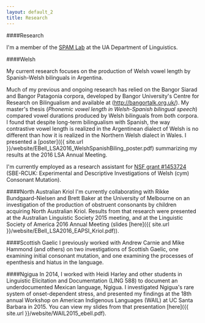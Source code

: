 ```yaml
---
layout: default_2
title: Research
---
```

####Research

I'm a member of the
[SPAM Lab](http://www.u.arizona.edu/~hammond/spamho.html) at the UA
Department of Linguistics.

####Welsh

My current research focuses on the production of Welsh vowel length by
Spanish-Welsh bilinguals in Argentina.

Much of my previous and ongoing research has relied on the Bangor
Siarad and Bangor Patagonia corpora, developed by Bangor University's
Centre for Research on Bilingualism and available at
(http://bangortalk.org.uk/). My master's thesis (*Phonemic vowel
length in Welsh-Spanish bilingual speech*) compared vowel durations
produced by Welsh bilinguals from both corpora. I found that despite
long-term bilingualism with Spanish, the way contrastive vowel length
is realized in the Argentinean dialect of Welsh is no different than
how it is realized in the Northern Welsh dialect in Wales. I presented
a [poster]({{ site.url }}/website/EBell_LSA2016_WelshSpanishBiling_poster.pdf)
summarizing my results at the 2016 LSA Annual Meeting.

I'm currently employed as a research assistant for [NSF grant #1453724](http://www.nsf.gov/awardsearch/showAward?AWD_ID=1453724) 
(SBE-RCUK: Experimental and Descriptive Investigations of Welsh (cym) Consonant Mutation).

####North Australian Kriol
I'm currently collaborating with Rikke Bundgaard-Nielsen and Brett
Baker at the University of Melbourne on an investigation of the
production of obstruent consonants by children acquiring North
Australian Kriol. Results from that research were presented at the
Australian Linguistic Society 2015 meeting, and at the Linguistic
Society of America 2016 Annual Meeting (slides [here]({{ site.url }}/website/EBell_LSA2016_EAPSI_Kriol.pdf)).

####Scottish Gaelic
I previously worked with Andrew Carnie and Mike Hammond (and others)
on two investigations of Scottish Gaelic, one examining initial
consonant mutation, and one examining the processes of epenthesis and
hiatus in the language.

####Ngigua
In 2014, I worked with Heidi Harley and other students in Linguistic
Elicitation and Documentation (LING 588) to
document an underdocumented Mexican language, Ngigua. I investigated
Ngigua's rare system of onset-dependent stress, and presented my
findings at the 18th annual Workshop on American Indigenous Languages
(WAIL) at UC Santa Barbara in 2015. You can view my slides
from that presentation [here]({{ site.url }}/website/WAIL2015_ebell.pdf).
